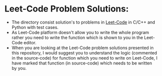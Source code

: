 # Leet-Code Problem Solutions:
* The directory consist solution's to problems in [Leet-Code](https://leetcode.com) in C/C++ and Python with test cases.
* As Leet-Code platform doesn't allow you to write the whole program rather you need to write the function which is shown to you in the Leet-Code editor.  
* When you are looking at the Leet-Code problem solutions presented in this repository, I would suggest you to understand the logic (commented in the source-code) for function which you need to write on Leet-Code, I have marked that function (in source-code) which needs to be written by you.  

